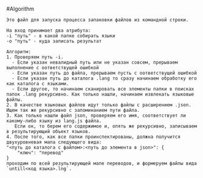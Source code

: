 #Algorithm

    Это файл для запуска процесса запаковки файлов из командной строки.

    На вход принимает два атрибута:
    -i "путь" - в какой папке собирать языки
    -o "путь" - куда записать результат

    Алгоритм:
    1. Проверяем путь -i. 
      - Если указан невалидный путь или не указан совсем, прерываем выполнение с оответствущей ошибкой
      - Если указан путь до файла, прерываем пусть с оответствущей ошибкой
      - Если указан путь до каталога .lang то сразу начинаем обработку его как каталога с языками.
      - Если другое, то начинаем сканировать все элементы папки в поисках папок .lang рекурсивно. Как только нашли, начинаем извлекать языковые файлы.
    2. В качестве языковых файлов идут только файлы с расширением .json. Ищем так же рекурсивно с запоминанием пути файла.
    3. Как только нашли файл json, проверяем его имя, соответствует ли какому-либо языку из lang.js файла. 
       Если ок, то берем его содержимое и, опять же рекурсивно, записываем в результирующий объект языков.
    4. После того, как все папки проинспектированы, должна получится двухуровневая мапа следующего вида:
    "<путь до каталога с файлом>:<путь до элемента в json>": {
        "ключ": "перевод"
    }
    проходим по всей результирующей мапе переводов, и формеруем файлы вида `untill<код языка>.lng`.
    
